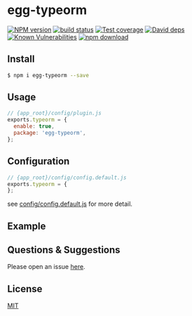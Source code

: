 # egg-typeorm

[![NPM version][npm-image]][npm-url]
[![build status][travis-image]][travis-url]
[![Test coverage][codecov-image]][codecov-url]
[![David deps][david-image]][david-url]
[![Known Vulnerabilities][snyk-image]][snyk-url]
[![npm download][download-image]][download-url]

[npm-image]: https://img.shields.io/npm/v/egg-typeorm.svg?style=flat-square
[npm-url]: https://npmjs.org/package/egg-typeorm
[travis-image]: https://img.shields.io/travis/eggjs/egg-typeorm.svg?style=flat-square
[travis-url]: https://travis-ci.org/eggjs/egg-typeorm
[codecov-image]: https://img.shields.io/codecov/c/github/eggjs/egg-typeorm.svg?style=flat-square
[codecov-url]: https://codecov.io/github/eggjs/egg-typeorm?branch=master
[david-image]: https://img.shields.io/david/eggjs/egg-typeorm.svg?style=flat-square
[david-url]: https://david-dm.org/eggjs/egg-typeorm
[snyk-image]: https://snyk.io/test/npm/egg-typeorm/badge.svg?style=flat-square
[snyk-url]: https://snyk.io/test/npm/egg-typeorm
[download-image]: https://img.shields.io/npm/dm/egg-typeorm.svg?style=flat-square
[download-url]: https://npmjs.org/package/egg-typeorm

<!--
Description here.
-->

## Install

```bash
$ npm i egg-typeorm --save
```

## Usage

```js
// {app_root}/config/plugin.js
exports.typeorm = {
  enable: true,
  package: 'egg-typeorm',
};
```

## Configuration

```js
// {app_root}/config/config.default.js
exports.typeorm = {
};
```

see [config/config.default.js](config/config.default.js) for more detail.

## Example

<!-- example here -->

## Questions & Suggestions

Please open an issue [here](https://github.com/strange-fish/egg-typeorm/issues).

## License

[MIT](LICENSE)
